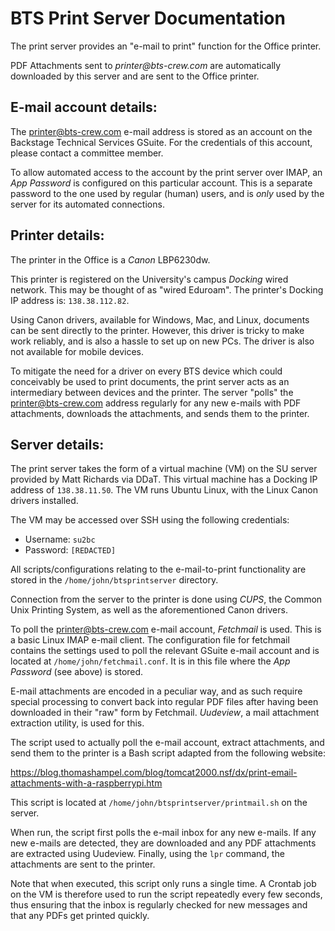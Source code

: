 BTS Print Server Documentation
==============================

The print server provides an "e-mail to print" function for the Office printer.

PDF Attachments sent to _printer@bts-crew.com_ are automatically downloaded by this server and are
sent to the Office printer.

E-mail account details:
-----------------------

The printer@bts-crew.com e-mail address is stored as an account on the Backstage Technical Services
GSuite. For the credentials of this account, please contact a committee member.

To allow automated access to the account by the print server over IMAP, an _App Password_ is configured
on this particular account. This is a separate password to the one used by regular (human) users, and
is _only_ used by the server for its automated connections.

Printer details:
----------------

The printer in the Office is a _Canon_ LBP6230dw.

This printer is registered on the University's campus _Docking_ wired network. This may be thought
of as "wired Eduroam". The printer's Docking IP address is: `138.38.112.82`.

Using Canon drivers, available for Windows, Mac, and Linux, documents can be sent directly to the
printer. However, this driver is tricky to make work reliably, and is also a hassle to set up on
new PCs. The driver is also not available for mobile devices.

To mitigate the need for a driver on every BTS device which could conceivably be used to print
documents, the print server acts as an intermediary between devices and the printer. The server
"polls" the printer@bts-crew.com address regularly for any new e-mails with PDF attachments,
downloads the attachments, and sends them to the printer.

Server details:
---------------

The print server takes the form of a virtual machine (VM) on the SU server provided by Matt
Richards via DDaT. This virtual machine has a Docking IP address of `138.38.11.50`. The
VM runs Ubuntu Linux, with the Linux Canon drivers installed.

The VM may be accessed over SSH using the following credentials:

- Username: `su2bc`
- Password: `[REDACTED]`

All scripts/configurations relating to the e-mail-to-print functionality are stored in the
`/home/john/btsprintserver` directory.

Connection from the server to the printer is done using _CUPS_, the Common Unix Printing
System, as well as the aforementioned Canon drivers.

To poll the printer@bts-crew.com e-mail account, _Fetchmail_ is used. This is a basic Linux
IMAP e-mail client. The configuration file for fetchmail contains the settings used to poll
the relevant GSuite e-mail account and is located at `/home/john/fetchmail.conf`. It is in
this file where the _App Password_ (see above) is stored.

E-mail attachments are encoded in a peculiar way, and as such require special processing
to convert back into regular PDF files after having been downloaded in their "raw" form
by Fetchmail. _Uudeview_, a mail attachment extraction utility, is used for this.

The script used to actually poll the e-mail account, extract attachments, and send them to
the printer is a Bash script adapted from the following website:

https://blog.thomashampel.com/blog/tomcat2000.nsf/dx/print-email-attachments-with-a-raspberrypi.htm

This script is located at `/home/john/btsprintserver/printmail.sh` on the server.

When run, the script first polls the e-mail inbox for any new e-mails. If any new e-mails
are detected, they are downloaded and any PDF attachments are extracted using Uudeview.
Finally, using the `lpr` command, the attachments are sent to the printer.

Note that when executed, this script only runs a single time. A Crontab job on the VM
is therefore used to run the script repeatedly every few seconds, thus ensuring that
the inbox is regularly checked for new messages and that any PDFs get printed quickly.


